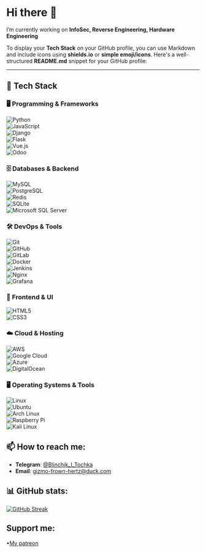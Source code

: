 # Hi there 👋

I’m currently working on **InfoSec, Reverse Engineering, Hardware Engineering**

To display your **Tech Stack** on your GitHub profile, you can use Markdown and include icons using **shields.io** or **simple emoji/icons**. Here's a well-structured **README.md** snippet for your GitHub profile:  

---

## 🚀 Tech Stack  

### 🖥️ Programming & Frameworks  
![Python](https://img.shields.io/badge/Python-3776AB?style=for-the-badge&logo=python&logoColor=white)  
![JavaScript](https://img.shields.io/badge/JavaScript-F7DF1E?style=for-the-badge&logo=javascript&logoColor=black)  
![Django](https://img.shields.io/badge/Django-092E20?style=for-the-badge&logo=django&logoColor=white)  
![Flask](https://img.shields.io/badge/Flask-000000?style=for-the-badge&logo=flask&logoColor=white)  
![Vue.js](https://img.shields.io/badge/Vue.js-4FC08D?style=for-the-badge&logo=vue.js&logoColor=white)  
![Odoo](https://img.shields.io/badge/Odoo-7F2A8D?style=for-the-badge&logo=odoo&logoColor=white)  

### 🗄️ Databases & Backend  
![MySQL](https://img.shields.io/badge/MySQL-4479A1?style=for-the-badge&logo=mysql&logoColor=white)  
![PostgreSQL](https://img.shields.io/badge/PostgreSQL-316192?style=for-the-badge&logo=postgresql&logoColor=white)  
![Redis](https://img.shields.io/badge/Redis-DC382D?style=for-the-badge&logo=redis&logoColor=white)  
![SQLite](https://img.shields.io/badge/SQLite-003B57?style=for-the-badge&logo=sqlite&logoColor=white)  
![Microsoft SQL Server](https://img.shields.io/badge/SQL%20Server-CC2927?style=for-the-badge&logo=microsoft%20sql%20server&logoColor=white)  

### 🛠️ DevOps & Tools  
![Git](https://img.shields.io/badge/Git-F05032?style=for-the-badge&logo=git&logoColor=white)  
![GitHub](https://img.shields.io/badge/GitHub-181717?style=for-the-badge&logo=github&logoColor=white)  
![GitLab](https://img.shields.io/badge/GitLab-FC6D26?style=for-the-badge&logo=gitlab&logoColor=white)  
![Docker](https://img.shields.io/badge/Docker-2496ED?style=for-the-badge&logo=docker&logoColor=white)  
![Jenkins](https://img.shields.io/badge/Jenkins-D24939?style=for-the-badge&logo=jenkins&logoColor=white)  
![Nginx](https://img.shields.io/badge/Nginx-009639?style=for-the-badge&logo=nginx&logoColor=white)  
![Grafana](https://img.shields.io/badge/Grafana-F46800?style=for-the-badge&logo=grafana&logoColor=white)  

### 🎨 Frontend & UI  
![HTML5](https://img.shields.io/badge/HTML5-E34F26?style=for-the-badge&logo=html5&logoColor=white)  
![CSS3](https://img.shields.io/badge/CSS3-1572B6?style=for-the-badge&logo=css3&logoColor=white)  

### ☁️ Cloud & Hosting  
![AWS](https://img.shields.io/badge/AWS-232F3E?style=for-the-badge&logo=amazon-aws&logoColor=white)  
![Google Cloud](https://img.shields.io/badge/Google%20Cloud-4285F4?style=for-the-badge&logo=google-cloud&logoColor=white)  
![Azure](https://img.shields.io/badge/Azure-0078D4?style=for-the-badge&logo=microsoft-azure&logoColor=white)  
![DigitalOcean](https://img.shields.io/badge/DigitalOcean-0080FF?style=for-the-badge&logo=digitalocean&logoColor=white)  

### 🖥️ Operating Systems & Tools  
![Linux](https://img.shields.io/badge/Linux-FCC624?style=for-the-badge&logo=linux&logoColor=black)  
![Ubuntu](https://img.shields.io/badge/Ubuntu-E95420?style=for-the-badge&logo=ubuntu&logoColor=white)  
![Arch Linux](https://img.shields.io/badge/Arch%20Linux-1793D1?style=for-the-badge&logo=arch-linux&logoColor=white)  
![Raspberry Pi](https://img.shields.io/badge/Raspberry%20Pi-A22846?style=for-the-badge&logo=raspberry-pi&logoColor=white)  
![Kali Linux](https://img.shields.io/badge/Kali%20Linux-268BEE?style=for-the-badge&logo=kalilinux&logoColor=white)  


## 📫 How to reach me:
- **Telegram**: [@Blinchik_I_Tochka](https://t.me/@Blinchik_I_Tochka)
- **Email**: gizmo-frown-hertz@duck.com

## 📊 GitHub stats:
[![GitHub Streak](https://github-readme-streak-stats-smoky-two-50.vercel.app?user=DeepBlackHole&theme=nightowl)](https://git.io/streak-stats)

## Support me:
•[My patreon](https://www.patreon.com/c/DeepBlackHole/membership)


